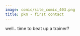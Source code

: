 ```yaml
---
image: comic/site_comic_403.png
title: pkm - first contact
---
```

well.. time to beat up a trainer?
